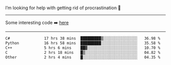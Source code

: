 I’m looking for help with getting rid of procrastination 🤔

-----

Some interesting code :arrow_right: [here](https://github.com/zhen8838/playground)

-----

<!--START_SECTION:waka-->

```txt
C#               17 hrs 38 mins  █████████▒░░░░░░░░░░░░░░░   36.98 %
Python           16 hrs 58 mins  █████████░░░░░░░░░░░░░░░░   35.58 %
C++              5 hrs 6 mins    ██▓░░░░░░░░░░░░░░░░░░░░░░   10.70 %
C                2 hrs 18 mins   █▒░░░░░░░░░░░░░░░░░░░░░░░   04.82 %
Other            2 hrs 4 mins    █░░░░░░░░░░░░░░░░░░░░░░░░   04.35 %
```

<!--END_SECTION:waka-->

<!--
**zhen8838/zhen8838** is a ✨ _special_ ✨ repository because its `README.md` (this file) appears on your GitHub profile.

Here are some ideas to get you started:

- 🔭 I’m currently working on ...
- 🌱 I’m currently learning ...
- 👯 I’m looking to collaborate on ...
 ...
- 💬 Ask me about ...
- 📫 How to reach me: ...
- 😄 Pronouns: ...
- ⚡ Fun fact: ...
-->
